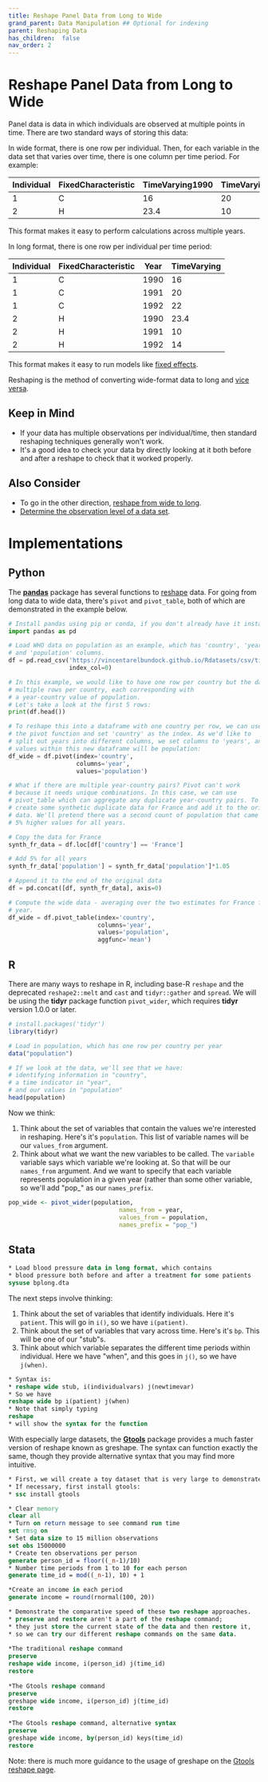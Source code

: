 ```yaml
---
title: Reshape Panel Data from Long to Wide
grand_parent: Data Manipulation ## Optional for indexing
parent: Reshaping Data
has_children:  false
nav_order: 2
---
```


# Reshape Panel Data from Long to Wide

Panel data is data in which individuals are observed at multiple points in time. There are two standard ways of storing this data:

In wide format, there is one row per individual. Then, for each variable in the data set that varies over time, there is one column per time period. For example:

| Individual | FixedCharacteristic | TimeVarying1990 | TimeVarying1991 | TimeVarying1992 |
|------------|---------------------|-----------------|-----------------|-----------------|
| 1          | C                   | 16              | 20              | 22              |
| 2          | H                   | 23.4            | 10              | 14              |

This format makes it easy to perform calculations across multiple years.

In long format, there is one row per individual per time period:

| Individual | FixedCharacteristic | Year | TimeVarying |
|------------|---------------------|------|-------------|
| 1          | C                   | 1990 | 16          |
| 1          | C                   | 1991 | 20          |
| 1          | C                   | 1992 | 22          |
| 2          | H                   | 1990 | 23.4        |
| 2          | H                   | 1991 | 10          |
| 2          | H                   | 1992 | 14          |

This format makes it easy to run models like [fixed effects](https://lost-stats.github.io/Model_Estimation/fixed_effects.html). 

Reshaping is the method of converting wide-format data to long and [vice versa](https://lost-stats.github.io/Data_Manipulation/Reshaping/reshape_panel_data_from_wide_to_long.html).

## Keep in Mind

- If your data has multiple observations per individual/time, then standard reshaping techniques generally won't work.
- It's a good idea to check your data by directly looking at it both before and after a reshape to check that it worked properly.

## Also Consider

- To go in the other direction, [reshape from wide to long](https://lost-stats.github.io/Data_Manipulation/Reshaping/reshape_panel_data_from_wide_to_long.html).
- [Determine the observation level of a data set](https://lost-stats.github.io/Data_Manipulation/determine_the_observation_level_of_a_data_set.html).

# Implementations

## Python

The [**pandas**](https://pandas.pydata.org/) package has several functions to [reshape](https://pandas.pydata.org/pandas-docs/stable/user_guide/reshaping.html) data. For going from long data to wide data, there's `pivot` and `pivot_table`, both of which are demonstrated in the example below.

```python
# Install pandas using pip or conda, if you don't already have it installed.
import pandas as pd

# Load WHO data on population as an example, which has 'country', 'year',
# and 'population' columns.
df = pd.read_csv('https://vincentarelbundock.github.io/Rdatasets/csv/tidyr/population.csv',
                 index_col=0)

# In this example, we would like to have one row per country but the data have
# multiple rows per country, each corresponding with
# a year-country value of population.
# Let's take a look at the first 5 rows:
print(df.head())

# To reshape this into a dataframe with one country per row, we can use
# the pivot function and set 'country' as the index. As we'd like to
# split out years into different columns, we set columns to 'years', and the
# values within this new dataframe will be population:
df_wide = df.pivot(index='country',
                   columns='year',
                   values='population')

# What if there are multiple year-country pairs? Pivot can't work
# because it needs unique combinations. In this case, we can use
# pivot_table which can aggregate any duplicate year-country pairs. To test it, let's
# create some synthetic duplicate data for France and add it to the original
# data. We'll pretend there was a second count of population that came in with
# 5% higher values for all years.

# Copy the data for France
synth_fr_data = df.loc[df['country'] == 'France']

# Add 5% for all years
synth_fr_data['population'] = synth_fr_data['population']*1.05

# Append it to the end of the original data
df = pd.concat([df, synth_fr_data], axis=0)

# Compute the wide data - averaging over the two estimates for France for each
# year.
df_wide = df.pivot_table(index='country',
                         columns='year',
                         values='population',
                         aggfunc='mean')
```

## R

There are many ways to reshape in R, including base-R `reshape` and the deprecated `reshape2::melt` and `cast` and `tidyr::gather` and `spread`. We will be using the **tidyr** package function `pivot_wider`, which requires **tidyr** version 1.0.0 or later.

```r
# install.packages('tidyr')
library(tidyr)

# Load in population, which has one row per country per year
data("population")

# If we look at the data, we'll see that we have:
# identifying information in "country",
# a time indicator in "year",
# and our values in "population"
head(population)
```

Now we think:
1. Think about the set of variables that contain the values we're interested in reshaping. Here's it's `population`. This list of variable names will be our `values_from` argument.
2. Think about what we want the new variables to be called. The `variable` variable says which variable we're looking at. So that will be our `names_from` argument. And we want to specify that each variable represents population in a given year (rather than some other variable, so we'll add "pop_" as our `names_prefix`.

```r
pop_wide <- pivot_wider(population,
                               names_from = year,
                               values_from = population,
                               names_prefix = "pop_")
```

## Stata

```stata
* Load blood pressure data in long format, which contains
* blood pressure both before and after a treatment for some patients
sysuse bplong.dta
```

The next steps involve thinking:
1. Think about the set of variables that identify individuals. Here it's `patient`. This will go in `i()`, so we have `i(patient)`.
2. Think about the set of variables that vary across time. Here's it's `bp`. This will be one of our "stub"s.
3. Think about which variable separates the different time periods within individual. Here we have "when", and this goes in `j()`, so we have `j(when)`.

```stata
* Syntax is:
* reshape wide stub, i(individualvars) j(newtimevar)
* So we have
reshape wide bp i(patient) j(when)
* Note that simply typing 
reshape
* will show the syntax for the function
```

With especially large datasets, the [**Gtools**](https://gtools.readthedocs.io/en/latest/index.html) package provides a much faster version of reshape known as greshape. The syntax can function exactly the same, though they provide alternative syntax that you may find more intuitive. 

```stata
* First, we will create a toy dataset that is very large to demonstrate the speed gains 
* If necessary, first install gtools:
* ssc install gtools

* Clear memory
clear all 
* Turn on return message to see command run time
set rmsg on 
* Set data size to 15 million observations
set obs 15000000 
* Create ten observations per person
generate person_id = floor((_n-1)/10)
* Number time periods from 1 to 10 for each person
generate time_id = mod((_n-1), 10) + 1

*Create an income in each period 
generate income = round(rnormal(100, 20))

* Demonstrate the comparative speed of these two reshape approaches. 
* preserve and restore aren't a part of the reshape command;
* they just store the current state of the data and then restore it,
* so we can try our different reshape commands on the same data.
	
*The traditional reshape command
preserve 
reshape wide income, i(person_id) j(time_id) 
restore 
	
*The Gtools reshape command  
preserve
greshape wide income, i(person_id) j(time_id) 
restore 
	
*The Gtools reshape command, alternative syntax
preserve
greshape wide income, by(person_id) keys(time_id)
restore 
```

Note: there is much more guidance to the usage of greshape on the [Gtools reshape page](https://gtools.readthedocs.io/en/latest/usage/greshape/index.html). 
